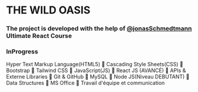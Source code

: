 # THE WILD OASIS
### The project is developed with the help of [@jonasSchmedtmann](https://github.com/jonasschmedtmann) Ultimate React Course
### InProgress

Hyper Text Markup Language(HTML5)
 Cascading Style Sheets(CSS)
 Bootstrap
 Tailwind CSS
 JavaScript(JS)
 React JS (AVANCÉ)
 APIs & Externe Libraries
 Git & GitHub
 MySQL
 Node JS(Niveau DEBUTANT)
 Data Structures
 MS Office
 Travail d'équipe et communication
